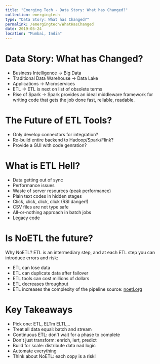 ```yaml
---
title: "Emerging Tech - Data Story: What has Changed?"
collection: emergingtech
type: "Data Story: What has Changed?"
permalink: /emergingtech/WhatHasChanged
date: 2019-05-24
location: "Mumbai, India"
---
```



Data Story: What has Changed?
======

- Business Intelligence -> Big Data
- Traditional Data Warehouse -> Data Lake
- Applications -> Microservices
- ETL ->  ETL is next on list of obsolete terms
- Rise of Spark -> Spark provides an ideal middleware framework for writing code that gets the job done fast, reliable, readable.

The Future of ETL Tools?
======
- Only develop connectors for integration?
- Re-build entire backend to Hadoop/Spark/Flink?
- Provide a GUI with code genration?

What is ETL Hell?
======
- Data getting out of sync
- Performance issues
- Waste of server resources (peak performance)
- Plain text codes in hidden stages
- Click, click, click, click (RSI danger!)
- CSV files are not type safe
- All-or-nothing approach in batch jobs
- Legacy code

Is NoETL the future?
======
Why NoETL? ETL is an intermediary step, and at each ETL step you can introduce errors and risk:
- ETL can lose data
- ETL can duplicate data after failover
- ETL tools can cost millions of dollars
- ETL decreases throughput
- ETL increases the complexity of the pipeline
source: [noetl.org](https://noetl.org/)

Key Takeaways
=======
- Pick one: ETL, ELTm ELTL,..
- Treat all data equal: batch and stream
- Continuous ETL: don't wait for a phase to complete
- Don't just transform: enrich, lert, predict
- Build for scale: distribute data nad logic
- Automate everything
- Think about NoETL: each copy is a risk!
